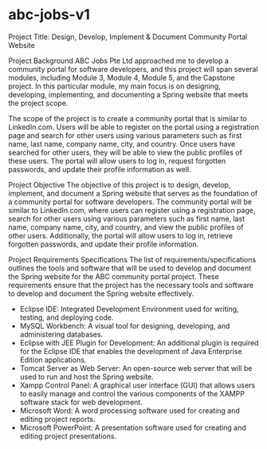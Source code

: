 # abc-jobs-v1
Project Title: Design, Develop, Implement & Document Community Portal Website

Project Background
ABC Jobs Pte Ltd approached me to develop a community portal for software developers, and this project will span several modules, including Module 3, Module 4, Module 5, and the Capstone project. In this particular module, my main focus is on designing, developing, implementing, and documenting a Spring website that meets the project scope.

The scope of the project is to create a community portal that is similar to LinkedIn.com. Users will be able to register on the portal using a registration page and search for other users using various parameters such as first name, last name, company name, city, and country.
Once users have searched for other users, they will be able to view the public profiles of these users. The portal will allow users to log in, request forgotten passwords, and update their profile information as well.

Project Objective
The objective of this project is to design, develop, implement, and document a Spring website that serves as the foundation of a community portal for software developers. The community portal will be similar to LinkedIn.com, where users can register using a registration page, search for other users using various parameters such as first name, last name, company name, city, and country, and view the public profiles of other users. Additionally, the portal will allow users to log in, retrieve forgotten passwords, and update their profile information.

Project Requirements Specifications
The list of requirements/specifications outlines the tools and software that will be used to develop and document the Spring website for the ABC community portal project. These requirements ensure that the project has the necessary tools and software to develop and document the Spring website effectively.
- Eclipse IDE: Integrated Development Environment used for writing, testing, and deploying code.
- MySQL Workbench: A visual tool for designing, developing, and administering databases.
- Eclipse with JEE Plugin for Development: An additional plugin is required for the Eclipse IDE that enables the development of Java Enterprise Edition applications.
- Tomcat Server as Web Server: An open-source web server that will be used to run and host the Spring website.
- Xampp Control Panel: A graphical user interface (GUI) that allows users to easily manage and control the various components of the XAMPP software stack for web development.
- Microsoft Word: A word processing software used for creating and editing project reports.
- Microsoft PowerPoint: A presentation software used for creating and editing project presentations.
